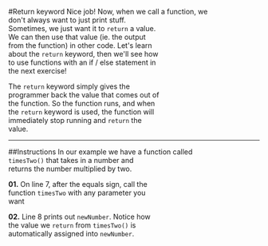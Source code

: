 #Return keyword
Nice job! Now, when we call a function, we  
don't always want to just print stuff.  
Sometimes, we just want it to `return` a value.   
We can then use that value (ie. the output  
from the function) in other code. Let's learn  
about the `return` keyword, then we'll see how   
to use functions with an if / else statement in  
the next exercise!

The `return` keyword simply gives the  
programmer back the value that comes out of  
the function. So the function runs, and when  
the `return` keyword is used, the function will  
immediately stop running and `return` the  
value.
***
##Instructions
In our example we have a function called  
`timesTwo()` that takes in a number and  
returns the number multiplied by two.

**01.** On line 7, after the equals sign, call the   
function `timesTwo` with any parameter you  
want

**02.** Line 8 prints out `newNumber`. Notice how  
the value we `return` from `timesTwo()` is  
automatically assigned into `newNumber`.